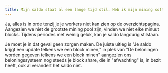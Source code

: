 ```yaml
---
title: Mijn saldo staat al een lange tijd stil. Heb ik mijn mining software goed geconfigureerd?
---
```


Ja, alles is in orde tenzij je je workers niet kan zien op de overzichtspagina. Aangezien we niet de grootste mining pool zijn, vinden we niet elke minuut blocks. Tijdens periodes met weinig geluk, kan je saldo langdurig stilstaan.

Je moet je in dat geval geen zorgen maken. De juiste uitleg is "Je saldo krijgt een update telkens we een block minen," in plek van "De beloningen worden gegeven telkens we een block minen" aangezien ons beloningssysteem nog steeds je block share, die in "afwachting" is, in bezit heeft, ook al verandert het saldo niet.